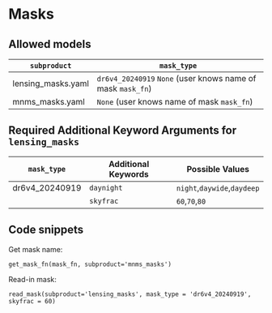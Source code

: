 # Masks

## Allowed models
| `subproduct` |  `mask_type` |
| ----------- | -------- |
| lensing_masks.yaml | `dr6v4_20240919`  `None` (user knows name of mask `mask_fn`) | 
| mnms_masks.yaml|  `None` (user knows name of mask `mask_fn`)|                                   

## Required Additional Keyword Arguments for `lensing_masks`
| `mask_type` | Additional Keywords | Possible Values |
| ----------- | ------------------- | --------------- |
| dr6v4_20240919  | `daynight` | `night`,`daywide`,`daydeep` | 
|| `skyfrac` | `60`,`70`,`80` | 

## Code snippets


Get mask name: 
```
get_mask_fn(mask_fn, subproduct='mnms_masks')
```

Read-in mask:
```
read_mask(subproduct='lensing_masks', mask_type = 'dr6v4_20240919', skyfrac = 60)
```
